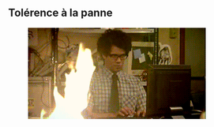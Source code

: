 
## Tolérence à la panne

<figure>
    <img src="resources/fault_tolerence.gif" alt="Panne"/>
</figure>
